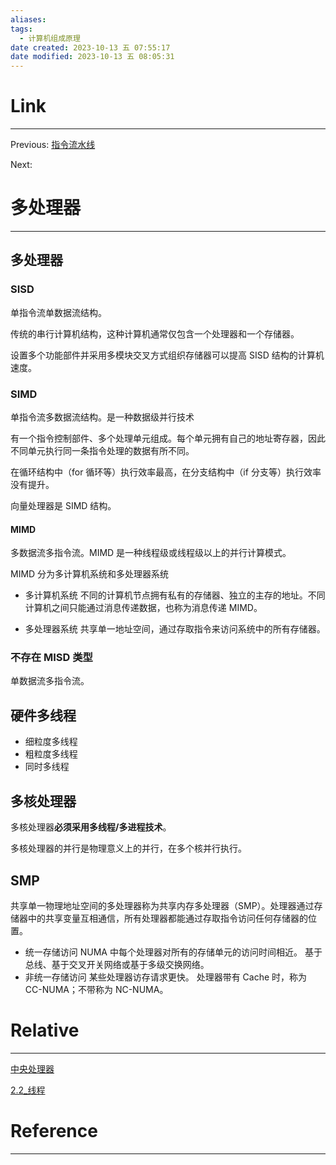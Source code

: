 ```yaml
---
aliases:
tags:
  - 计算机组成原理
date created: 2023-10-13 五 07:55:17
date modified: 2023-10-13 五 08:05:31
---
```


# Link

---

Previous: [指令流水线](指令流水线.md)

Next:

# 多处理器

---

## 多处理器

### SISD

单指令流单数据流结构。

传统的串行计算机结构，这种计算机通常仅包含一个处理器和一个存储器。

设置多个功能部件并采用多模块交叉方式组织存储器可以提高 SISD 结构的计算机速度。

### SIMD

单指令流多数据流结构。是一种数据级并行技术

有一个指令控制部件、多个处理单元组成。每个单元拥有自己的地址寄存器，因此不同单元执行同一条指令处理的数据有所不同。

在循环结构中（for 循环等）执行效率最高，在分支结构中（if 分支等）执行效率没有提升。

向量处理器是 SIMD 结构。

#### MIMD

多数据流多指令流。MIMD 是一种线程级或线程级以上的并行计算模式。

MIMD 分为多计算机系统和多处理器系统

- 多计算机系统
  不同的计算机节点拥有私有的存储器、独立的主存的地址。不同计算机之间只能通过消息传递数据，也称为消息传递 MIMD。

- 多处理器系统
  共享单一地址空间，通过存取指令来访问系统中的所有存储器。

### 不存在 MISD 类型

单数据流多指令流。

## 硬件多线程

- 细粒度多线程
- 粗粒度多线程
- 同时多线程

## 多核处理器

多核处理器**必须采用多线程/多进程技术**。

多核处理器的并行是物理意义上的并行，在多个核并行执行。

## SMP

共享单一物理地址空间的多处理器称为共享内存多处理器（SMP）。处理器通过存储器中的共享变量互相通信，所有处理器都能通过存取指令访问任何存储器的位置。

- 统一存储访问
  NUMA 中每个处理器对所有的存储单元的访问时间相近。
  基于总线、基于交叉开关网络或基于多级交换网络。
- 非统一存储访问
  某些处理器访存请求更快。
  处理器带有 Cache 时，称为 CC-NUMA；不带称为 NC-NUMA。

# Relative

---

[中央处理器](中央处理器.md)

[2.2_线程](2.2_线程.md)

# Reference

---
